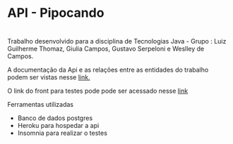 # API - Pipocando<h1>



<div style="text-align: justified">
Trabalho desenvolvido para a disciplina de Tecnologias Java - Grupo : Luiz Guilherme Thomaz, Giulia Campos, Gustavo Serpeloni e Weslley de Campos. 

A documentação da Api e as relações entre as entidades do trabalho podem ser vistas nesse [link.](https://blogfilme.herokuapp.com/swagger-ui.html)

O link do front para testes pode pode ser acessado nesse [link](https://weslley543.github.io/tp02JavaFront)

</div>
Ferramentas utilizadas
<div style="text-align: justified">
  <ul>
    <li>Banco de dados postgres</li>
    <li>Heroku para hospedar a api</li>
    <li>Insomnia para realizar o testes</li>
  </ul>
</div>
